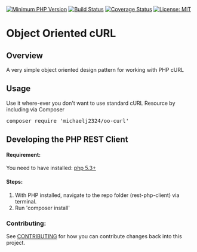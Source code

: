 [![Minimum PHP Version](https://img.shields.io/badge/php-%3E%3D%205.3-8892BF.svg)](https://php.net/)
[![Build Status](https://travis-ci.org/MichaelJ2324/OO-cURL.svg?branch=master)](https://travis-ci.org/MichaelJ2324/OO-cURL)
[![Coverage Status](https://coveralls.io/repos/github/MichaelJ2324/OO-cURL/badge.svg)](https://coveralls.io/github/MichaelJ2324/OO-cURL)
[![License: MIT](https://img.shields.io/badge/License-MIT-yellow.svg)](https://opensource.org/licenses/MIT)

# Object Oriented cURL

## Overview
A very simple object oriented design pattern for working with PHP cURL

## Usage
Use it where-ever you don't want to use standard cURL Resource by including via Composer

<pre>composer require 'michaelj2324/oo-curl'</pre>

## Developing the PHP REST Client

#### Requirement:
You need to have installed: [php 5.3+](https://php.org/)

#### Steps:
1. With PHP installed, navigate to the repo folder (rest-php-client) via terminal.
2. Run 'composer install'

### Contributing:
See [CONTRIBUTING](CONTRIBUTING.md) for how you can contribute changes back into this project.


